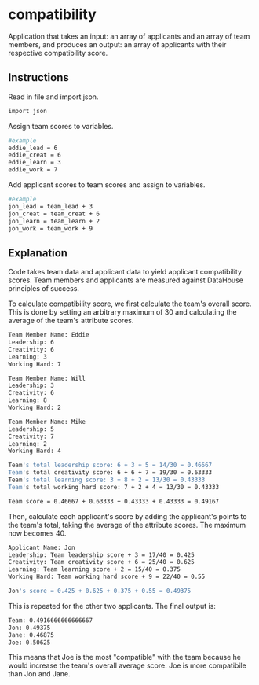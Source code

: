 # compatibility
Application that takes an input: an array of applicants and an array of team members, and produces an output: an array of applicants with their respective compatibility score.

## Instructions

Read in file and import json.
```bash
import json
```

Assign team scores to variables.
```bash
#example
eddie_lead = 6
eddie_creat = 6
eddie_learn = 3
eddie_work = 7
```

Add applicant scores to team scores and assign to variables.
```bash
#example
jon_lead = team_lead + 3
jon_creat = team_creat + 6
jon_learn = team_learn + 2
jon_work = team_work + 9
```

## Explanation
Code takes team data and applicant data to yield applicant compatibility scores. Team members and applicants are measured against DataHouse principles of success.

To calculate compatibility score, we first calculate the team's overall score. This is done by setting an arbitrary maximum of 30 and calculating the average of the team's attribute scores.

```bash
Team Member Name: Eddie
Leadership: 6
Creativity: 6
Learning: 3
Working Hard: 7

Team Member Name: Will
Leadership: 3
Creativity: 6
Learning: 8
Working Hard: 2

Team Member Name: Mike
Leadership: 5
Creativity: 7
Learning: 2
Working Hard: 4

Team's total leadership score: 6 + 3 + 5 = 14/30 = 0.46667
Team's total creativity score: 6 + 6 + 7 = 19/30 = 0.63333
Team's total learning score: 3 + 8 + 2 = 13/30 = 0.43333
Team's total working hard score: 7 + 2 + 4 = 13/30 = 0.43333

Team score = 0.46667 + 0.63333 + 0.43333 + 0.43333 = 0.49167

```

Then, calculate each applicant's score by adding the applicant's points to the team's total, taking the average of the attribute scores. The maximum now becomes 40.
```bash
Applicant Name: Jon
Leadership: Team leadership score + 3 = 17/40 = 0.425
Creativity: Team creativity score + 6 = 25/40 = 0.625
Learning: Team learning score + 2 = 15/40 = 0.375
Working Hard: Team working hard score + 9 = 22/40 = 0.55

Jon's score = 0.425 + 0.625 + 0.375 + 0.55 = 0.49375
```

This is repeated for the other two applicants. The final output is:
```bash
Team: 0.4916666666666667
Jon: 0.49375
Jane: 0.46875
Joe: 0.50625
```
This means that Joe is the most "compatible" with the team because he would increase the team's overall average score. Joe is more compatibile than Jon and Jane.
